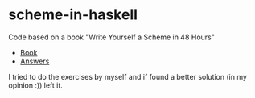 scheme-in-haskell
=================

Code based on a book "Write Yourself a Scheme in 48 Hours"

* [Book](http://en.wikibooks.org/wiki/Write_Yourself_a_Scheme_in_48_Hours/)
* [Answers](http://en.wikibooks.org/wiki/Write_Yourself_a_Scheme_in_48_Hours/Answers)

I tried to do the exercises by myself and if found a better solution (in my opinion :)) left it.
